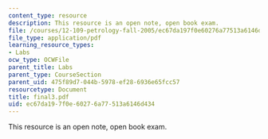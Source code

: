 ```yaml
---
content_type: resource
description: This resource is an open note, open book exam.
file: /courses/12-109-petrology-fall-2005/ec67da197f0e60276a77513a6146d434_final3.pdf
file_type: application/pdf
learning_resource_types:
- Labs
ocw_type: OCWFile
parent_title: Labs
parent_type: CourseSection
parent_uid: 475f89d7-044b-5978-ef28-6936e65fcc57
resourcetype: Document
title: final3.pdf
uid: ec67da19-7f0e-6027-6a77-513a6146d434
---
```

This resource is an open note, open book exam.

